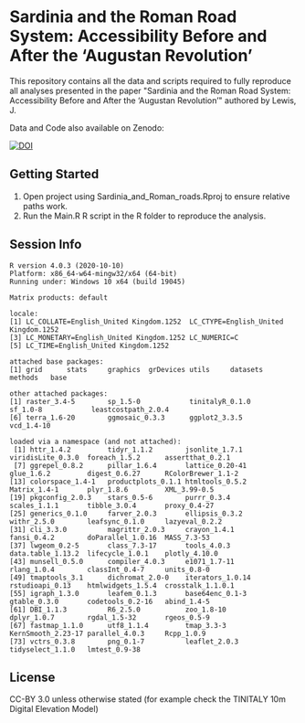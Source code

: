 # Sardinia and the Roman Road System: Accessibility Before and After the ‘Augustan Revolution’

This repository contains all the data and scripts required to fully reproduce all analyses presented in the paper "Sardinia and the Roman Road System: Accessibility Before and After the ‘Augustan Revolution’" authored by Lewis, J.

Data and Code also available on Zenodo:

[![DOI](https://zenodo.org/badge/588886587.svg)](https://zenodo.org/badge/latestdoi/588886587)

Getting Started
---------------

1. Open project using Sardinia_and_Roman_roads.Rproj to ensure relative paths work.
2. Run the Main.R R script in the R folder to reproduce the analysis.

Session Info
---------------

```
R version 4.0.3 (2020-10-10)
Platform: x86_64-w64-mingw32/x64 (64-bit)
Running under: Windows 10 x64 (build 19045)

Matrix products: default

locale:
[1] LC_COLLATE=English_United Kingdom.1252  LC_CTYPE=English_United Kingdom.1252   
[3] LC_MONETARY=English_United Kingdom.1252 LC_NUMERIC=C                           
[5] LC_TIME=English_United Kingdom.1252    

attached base packages:
[1] grid      stats     graphics  grDevices utils     datasets  methods   base     

other attached packages:
[1] raster_3.4-5        sp_1.5-0            tinitalyR_0.1.0     sf_1.0-8            leastcostpath_2.0.4
[6] terra_1.6-20        ggmosaic_0.3.3      ggplot2_3.3.5       vcd_1.4-10         

loaded via a namespace (and not attached):
 [1] httr_1.4.2         tidyr_1.1.2        jsonlite_1.7.1     viridisLite_0.3.0  foreach_1.5.2      assertthat_0.2.1  
 [7] ggrepel_0.8.2      pillar_1.6.4       lattice_0.20-41    glue_1.6.2         digest_0.6.27      RColorBrewer_1.1-2
[13] colorspace_1.4-1   productplots_0.1.1 htmltools_0.5.2    Matrix_1.4-1       plyr_1.8.6         XML_3.99-0.5      
[19] pkgconfig_2.0.3    stars_0.5-6        purrr_0.3.4        scales_1.1.1       tibble_3.0.4       proxy_0.4-27      
[25] generics_0.1.0     farver_2.0.3       ellipsis_0.3.2     withr_2.5.0        leafsync_0.1.0     lazyeval_0.2.2    
[31] cli_3.3.0          magrittr_2.0.3     crayon_1.4.1       fansi_0.4.2        doParallel_1.0.16  MASS_7.3-53       
[37] lwgeom_0.2-5       class_7.3-17       tools_4.0.3        data.table_1.13.2  lifecycle_1.0.1    plotly_4.10.0     
[43] munsell_0.5.0      compiler_4.0.3     e1071_1.7-11       rlang_1.0.4        classInt_0.4-7     units_0.8-0       
[49] tmaptools_3.1      dichromat_2.0-0    iterators_1.0.14   rstudioapi_0.13    htmlwidgets_1.5.4  crosstalk_1.1.0.1 
[55] igraph_1.3.0       leafem_0.1.3       base64enc_0.1-3    gtable_0.3.0       codetools_0.2-16   abind_1.4-5       
[61] DBI_1.1.3          R6_2.5.0           zoo_1.8-10         dplyr_1.0.7        rgdal_1.5-32       rgeos_0.5-9       
[67] fastmap_1.1.0      utf8_1.1.4         tmap_3.3-3         KernSmooth_2.23-17 parallel_4.0.3     Rcpp_1.0.9        
[73] vctrs_0.3.8        png_0.1-7          leaflet_2.0.3      tidyselect_1.1.0   lmtest_0.9-38
```

License
---------------
CC-BY 3.0 unless otherwise stated (for example check the TINITALY 10m Digital Elevation Model)
